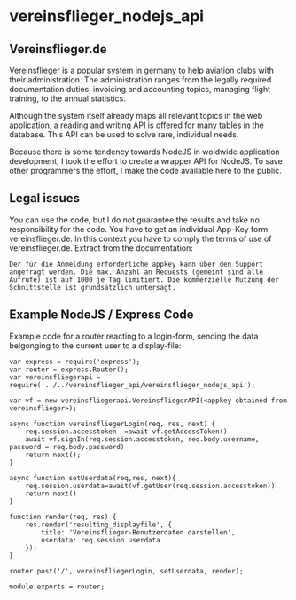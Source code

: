 # vereinsflieger_nodejs_api

## Vereinsflieger.de

[Vereinsflieger](https://www.vereinsflieger.de) is a popular system in germany to help aviation clubs with their administration. The administration ranges from the legally required documentation duties, invoicing and accounting topics, managing flight training,  to the annual statistics.

Although the system itself already maps all relevant topics in the web application, a reading and writing API is offered for many tables in the database. This API can be used to solve rare, individual needs.

Because there is some tendency towards NodeJS in woldwide application development, I took the effort to create a wrapper API for NodeJS. To save other programmers the effort, I make the code available here to the public. 

## Legal issues
You can use the code, but I do not guarantee the results and take no responsibility for the code. You have to get an individual App-Key form vereinsflieger.de. In this context you have to comply the terms of use of vereinsflieger.de. Extract from the documentation:
```
Der für die Anmeldung erforderliche appkey kann über den Support
angefragt werden. Die max. Anzahl an Requests (gemeint sind alle
Aufrufe) ist auf 1000 je Tag limitiert. Die kommerzielle Nutzung der
Schnittstelle ist grundsätzlich untersagt.
```

## Example NodeJS / Express Code

Example code for a router reacting to a login-form, sending the data belgonging to the current user to a display-file:
```
var express = require('express');
var router = express.Router();
var vereinsfliegerapi = require('../../vereinsflieger_api/vereinsflieger_nodejs_api');

var vf = new vereinsfliegerapi.VereinsfliegerAPI(<appkey obtained from vereinsflieger>);

async function vereinsfliegerLogin(req, res, next) {
    req.session.accesstoken  =await vf.getAccessToken()
    await vf.signIn(req.session.accesstoken, req.body.username, password = req.body.password)
    return next();
}

async function setUserdata(req,res, next){
    req.session.userdata=await(vf.getUser(req.session.accesstoken))
    return next()
}

function render(req, res) {
    res.render('resulting_displayfile', {
        title: 'Vereinsflieger-Benutzerdaten darstellen',
        userdata: req.session.userdata
    });
}

router.post('/', vereinsfliegerLogin, setUserdata, render);

module.exports = router;
```
